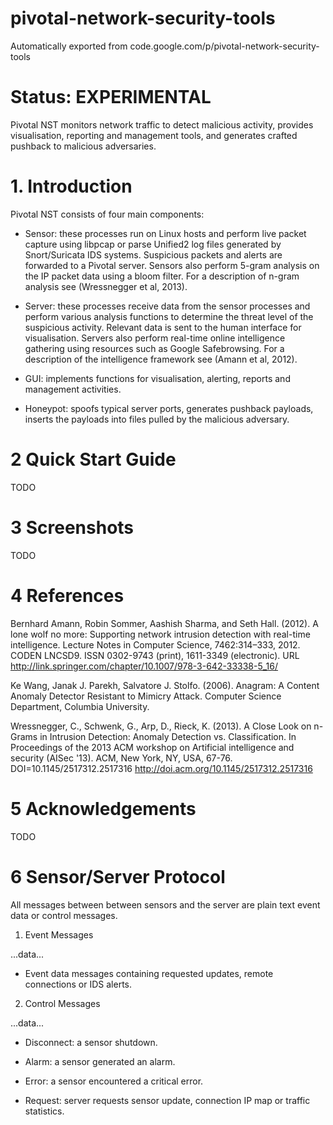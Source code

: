 # pivotal-network-security-tools
Automatically exported from code.google.com/p/pivotal-network-security-tools

# Status: EXPERIMENTAL

Pivotal NST monitors network traffic to detect malicious activity, provides visualisation, reporting and management tools, and generates crafted pushback to malicious adversaries.

# 1. Introduction

Pivotal NST consists of four main components:

- Sensor: these processes run on Linux hosts and perform live packet capture using libpcap or parse Unified2 log files generated by Snort/Suricata IDS systems. Suspicious packets and alerts are forwarded to a Pivotal server. Sensors also perform 5-gram analysis on the IP packet data using a bloom filter. For a description of n-gram analysis see (Wressnegger et al, 2013). 

- Server: these processes receive data from the sensor processes and perform various analysis functions to determine the threat level of the suspicious activity. Relevant data is sent to the human interface for visualisation. Servers also perform real-time online intelligence gathering using resources such as Google Safebrowsing. For a description of the intelligence framework see (Amann et al, 2012). 

- GUI: implements functions for visualisation, alerting, reports and management activities. 

- Honeypot: spoofs typical server ports, generates pushback payloads, inserts the payloads into files pulled by the malicious adversary. 

# 2 Quick Start Guide

TODO

# 3 Screenshots

TODO


# 4 References

Bernhard Amann, Robin Sommer, Aashish Sharma, and Seth Hall. (2012). A lone wolf no more: Supporting network intrusion detection with real-time intelligence. Lecture Notes in Computer Science, 7462:314–333, 2012. CODEN LNCSD9. ISSN 0302-9743 (print), 1611-3349 (electronic). URL http://link.springer.com/chapter/10.1007/978-3-642-33338-5_16/

Ke Wang, Janak J. Parekh, Salvatore J. Stolfo. (2006). Anagram: A Content Anomaly Detector Resistant to Mimicry Attack. Computer Science Department, Columbia University.

Wressnegger, C., Schwenk, G., Arp, D., Rieck, K. (2013). A Close Look on n-Grams in Intrusion Detection: Anomaly Detection vs. Classification. In Proceedings of the 2013 ACM workshop on Artificial intelligence and security (AISec '13). ACM, New York, NY, USA, 67-76. DOI=10.1145/2517312.2517316 http://doi.acm.org/10.1145/2517312.2517316


# 5 Acknowledgements

TODO


# 6 Sensor/Server Protocol

All messages between between sensors and the server are plain text event data or control messages.

1. Event Messages

<event>

...data...

</event>

- Event data messages containing requested updates, remote connections or IDS alerts.

2. Control Messages

<control>

...data...

</control>

- Disconnect: a sensor shutdown.

- Alarm: a sensor generated an alarm.

- Error: a sensor encountered a critical error.

- Request: server requests sensor update, connection IP map or traffic statistics. 
